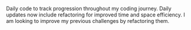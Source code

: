 Daily code to track progression throughout my coding journey.
Daily updates now include refactoring for improved time and space efficiency.
I am looking to improve my previous challenges by refactoring them.
